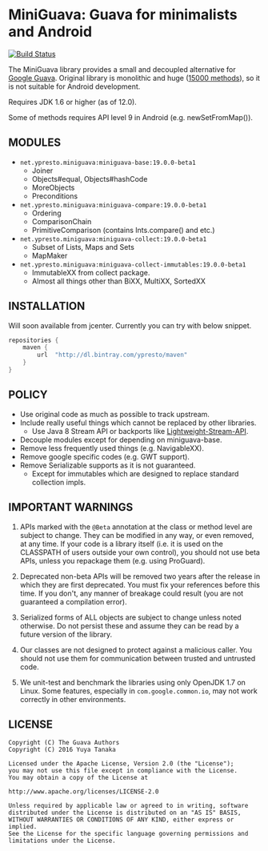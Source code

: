 MiniGuava: Guava for minimalists and Android
============================================

[![Build Status](https://travis-ci.org/ypresto/miniguava.svg?branch=master)](https://travis-ci.org/ypresto/miniguava)

The MiniGuava library provides a small and decoupled alternative for
[Google Guava](https://github.com/google/guava).
Original library is monolithic
and huge ([15000 methods](http://www.methodscount.com/?lib=com.google.guava%3Aguava%3A19.0)),
so it is not suitable for Android development.

Requires JDK 1.6 or higher (as of 12.0).

Some of methods requires API level 9 in Android (e.g. newSetFromMap()).

MODULES
-------

- `net.ypresto.miniguava:miniguava-base:19.0.0-beta1`
  - Joiner
  - Objects#equal, Objects#hashCode
  - MoreObjects
  - Preconditions
- `net.ypresto.miniguava:miniguava-compare:19.0.0-beta1`
  - Ordering
  - ComparisonChain
  - PrimitiveComparison (contains Ints.compare() and etc.)
- `net.ypresto.miniguava:miniguava-collect:19.0.0-beta1`
  - Subset of Lists, Maps and Sets
  - MapMaker
- `net.ypresto.miniguava:miniguava-collect-immutables:19.0.0-beta1`
  - ImmutableXX from collect package.
  - Almost all things other than BiXX, MultiXX, SortedXX

INSTALLATION
------------

Will soon available from jcenter.
Currently you can try with below snippet.

```groovy
repositories {
    maven {
        url  "http://dl.bintray.com/ypresto/maven"
    }
}
```

POLICY
------

- Use original code as much as possible to track upstream.
- Include really useful things which cannot be replaced by other libraries.
  - Use Java 8 Stream API or backports like [Lightweight-Stream-API](https://github.com/aNNiMON/Lightweight-Stream-API).
- Decouple modules except for depending on miniguava-base.
- Remove less frequently used things (e.g. NavigableXX).
- Remove google specific codes (e.g. GWT support).
- Remove Serializable supports as it is not guaranteed.
  - Except for immutables which are designed to replace standard collection impls.

IMPORTANT WARNINGS
------------------

1. APIs marked with the `@Beta` annotation at the class or method level
are subject to change. They can be modified in any way, or even
removed, at any time. If your code is a library itself (i.e. it is
used on the CLASSPATH of users outside your own control), you should
not use beta APIs, unless you repackage them (e.g. using ProGuard).

2. Deprecated non-beta APIs will be removed two years after the
release in which they are first deprecated. You must fix your
references before this time. If you don't, any manner of breakage
could result (you are not guaranteed a compilation error).

3. Serialized forms of ALL objects are subject to change unless noted
otherwise. Do not persist these and assume they can be read by a
future version of the library.

4. Our classes are not designed to protect against a malicious caller.
You should not use them for communication between trusted and
untrusted code.

5. We unit-test and benchmark the libraries using only OpenJDK 1.7 on
Linux. Some features, especially in `com.google.common.io`, may not work
correctly in other environments.

LICENSE
-------

```
Copyright (C) The Guava Authors
Copyright (C) 2016 Yuya Tanaka

Licensed under the Apache License, Version 2.0 (the "License");
you may not use this file except in compliance with the License.
You may obtain a copy of the License at

http://www.apache.org/licenses/LICENSE-2.0

Unless required by applicable law or agreed to in writing, software
distributed under the License is distributed on an "AS IS" BASIS,
WITHOUT WARRANTIES OR CONDITIONS OF ANY KIND, either express or implied.
See the License for the specific language governing permissions and
limitations under the License.
```

